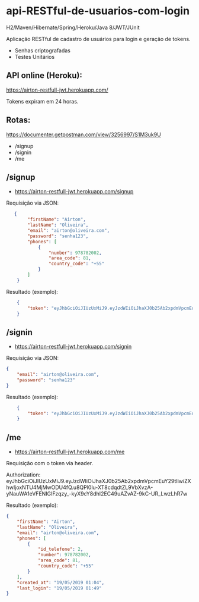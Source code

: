 # api-RESTful-de-usuarios-com-login
H2/Maven/Hibernate/Spring/Heroku/Java 8/JWT/JUnit

Aplicação RESTful de cadastro de usuários para login e geração de tokens.
- Senhas criptografadas
- Testes Unitários

## API online (Heroku): 
https://airton-restfull-jwt.herokuapp.com/ 

Tokens expiram em 24 horas.

## Rotas:
https://documenter.getpostman.com/view/3256997/S1M3uk9U

- /signup
- /signin
- /me


## /signup
- https://airton-restfull-jwt.herokuapp.com/signup

Requisição via JSON:
```json
   {
        "firstName": "Airton",
        "lastName": "Oliveira",
        "email": "airton@oliveira.com",
        "password": "senha123",
        "phones": [
            {
                "number": 978782002,
                "area_code": 81,
                "country_code": "+55"
            }
        ]
    }
```
    
Resultado (exemplo):
```json
    {
        "token": "eyJhbGciOiJIUzUxMiJ9.eyJzdWIiOiJhaXJ0b25Ab2xpdmVpcmEuY29tIiwiZXhwIjoxNTU4MjMwODU4fQ.u8QPl0lu-XT8cdqdtZL9VbXvzA-yNauWA1eVFENIGIFzqzy_-kyX9cY8dhI2EC49uAZvAZ-9kC-UR_LwzLhR7w"
    }
```

## /signin
- https://airton-restfull-jwt.herokuapp.com/signin

Requisição via JSON:

```json
{
    "email": "airton@oliveira.com",
    "password": "senha123"
}
```
  
Resultado (exemplo):
```json
    {
        "token": "eyJhbGciOiJIUzUxMiJ9.eyJzdWIiOiJhaXJ0b25Ab2xpdmVpcmEuY29tIiwiZXhwIjoxNTU4MjMwODU4fQ.u8QPl0lu-XT8cdqdtZL9VbXvzA-yNauWA1eVFENIGIFzqzy_-kyX9cY8dhI2EC49uAZvAZ-9kC-UR_LwzLhR7w"
    }
```

## /me
- https://airton-restfull-jwt.herokuapp.com/me

Requisição com o token via header.

Authorization:
eyJhbGciOiJIUzUxMiJ9.eyJzdWIiOiJhaXJ0b25Ab2xpdmVpcmEuY29tIiwiZXhwIjoxNTU4MjMwODU4fQ.u8QPl0lu-XT8cdqdtZL9VbXvzA-yNauWA1eVFENIGIFzqzy_-kyX9cY8dhI2EC49uAZvAZ-9kC-UR_LwzLhR7w

Resultado (exemplo):

```json
{
    "firstName": "Airton",
    "lastName": "Oliveira",
    "email": "airton@oliveira.com",
    "phones": [
        {
            "id_telefone": 2,
            "number": 978782002,
            "area_code": 81,
            "country_code": "+55"
        }
    ],
    "created_at": "19/05/2019 01:04",
    "last_login": "19/05/2019 01:49"
}
```

